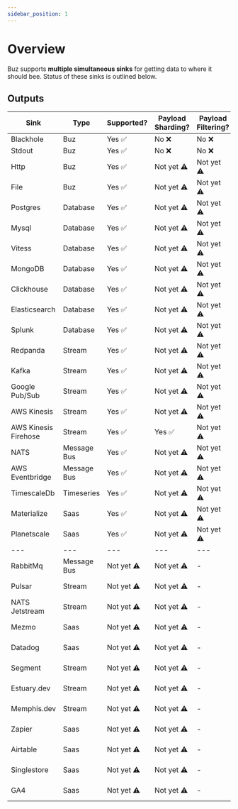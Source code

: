 ```yaml
---
sidebar_position: 1
---
```


# Overview

Buz supports **multiple simultaneous sinks** for getting data to where it should bee. Status of these sinks is outlined below.

## Outputs

| Sink | Type | Supported? | Payload Sharding? | Payload Filtering? | Maintainer | More Details |
| --- | --- | --- | --- | --- | --- | --- |
| Blackhole | Buz | Yes ✅ | No ❌ | No ❌ | 🐝 | **[Docs](/outputs/buz/blackhole)** |
| Stdout | Buz | Yes ✅ | No ❌ | No ❌ | 🐝 | **[Docs](/outputs/buz/stdout)** |
| Http | Buz | Yes ✅ | Not yet ⚠️ | Not yet ⚠️ | 🐝 | **[Docs](/outputs/buz/http)** |
| File | Buz | Yes ✅ | Not yet ⚠️ | Not yet ⚠️ | 🐝 | **[Docs](/outputs/buz/file)** |
| Postgres | Database | Yes ✅ | Not yet ⚠️ | Not yet ⚠️ | 🐝 | **[Docs](/outputs/database/postgres)** |
| Mysql | Database | Yes ✅ | Not yet ⚠️ | Not yet ⚠️ | 🐝 | **[Docs](/outputs/database/mysql)** |
| Vitess | Database | Yes ✅ | Not yet ⚠️ | Not yet ⚠️ | 🐝 | **[Docs](/outputs/database/vitess)** |
| MongoDB | Database | Yes ✅ | Not yet ⚠️ | Not yet ⚠️ | 🐝 | **[Docs](/outputs/database/mongodb)** |
| Clickhouse | Database | Yes ✅ | Not yet ⚠️ | Not yet ⚠️ | 🐝 | **[Docs](/outputs/database/clickhouse)** |
| Elasticsearch | Database | Yes ✅ | Not yet ⚠️ | Not yet ⚠️ | 🐝 | **[Docs](/outputs/database/elasticsearch)** |
| Splunk | Database | Yes ✅ | Not yet ⚠️ | Not yet ⚠️ | 🐝 | **[Docs](/outputs/database/splunk)** |
| Redpanda | Stream | Yes ✅ | Not yet ⚠️ | Not yet ⚠️ | 🐝 | **[Docs](/outputs/stream/redpanda)** |
| Kafka | Stream | Yes ✅ | Not yet ⚠️ | Not yet ⚠️ | 🐝 | **[Docs](/outputs/stream/kafka)** |
| Google Pub/Sub | Stream | Yes ✅ | Not yet ⚠️ | Not yet ⚠️ | 🐝 | **[Docs](/outputs/stream/google-pubsub)** |
| AWS Kinesis | Stream | Yes ✅ | Not yet ⚠️ | Not yet ⚠️ | 🐝 | **[Docs](/outputs/stream/aws-kinesis)** |
| AWS Kinesis Firehose | Stream | Yes ✅ | Yes ✅ | Not yet ⚠️ | 🐝 | **[Docs](/outputs/stream/aws-kinesis-firehose)** |
| NATS | Message Bus | Yes ✅ | Not yet ⚠️ | Not yet ⚠️ | 🐝 | **[Docs](/outputs/messageBus/nats)** |
| AWS Eventbridge | Message Bus | Yes ✅ | Not yet ⚠️ | Not yet ⚠️ | 🐝 | **[Docs](/outputs/messageBus/aws-eventbridge)** |
| TimescaleDb | Timeseries | Yes ✅ | Not yet ⚠️ | Not yet ⚠️ | 🐝 | **[Docs](/outputs/timeseries/timescaledb)** |
| Materialize | Saas | Yes ✅ | Not yet ⚠️ | Not yet ⚠️ | 🐝 | **[Docs](/outputs/saas/materialize)** |
| Planetscale | Saas | Yes ✅ | Not yet ⚠️ | Not yet ⚠️ | 🐝 | **[Docs](/outputs/saas/planetscale)** |
| --- | --- | --- | --- | --- | --- |
| RabbitMq | Message Bus | Not yet ⚠️| Not yet ⚠️ | - | This could be you. |
| Pulsar | Stream | Not yet ⚠️  | Not yet ⚠️ | -| This could be you. |
| NATS Jetstream | Stream | Not yet ⚠️  | Not yet ⚠️ | -| This could be you. |
| Mezmo | Saas | Not yet ⚠️  | Not yet ⚠️ | -| This could be you. |
| Datadog | Saas | Not yet ⚠️  | Not yet ⚠️ | -| This could be you. |
| Segment | Stream | Not yet ⚠️  | Not yet ⚠️ | -| This could be you. |
| Estuary.dev | Stream | Not yet ⚠️  | Not yet ⚠️ | -| This could be you. |
| Memphis.dev | Stream | Not yet ⚠️  | Not yet ⚠️ | -| This could be you. |
| Zapier | Saas | Not yet ⚠️  | Not yet ⚠️ | -| This could be you. |
| Airtable | Saas | Not yet ⚠️  | Not yet ⚠️ | -| This could be you. |
| Singlestore | Saas | Not yet ⚠️  | Not yet ⚠️ | -| This could be you. |
| GA4 | Saas | Not yet ⚠️  | Not yet ⚠️ | -| This could be you. |

